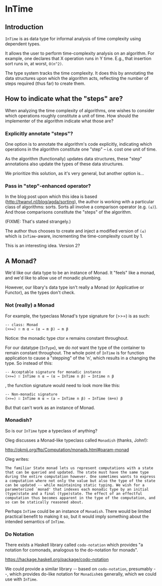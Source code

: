 
# InTime

## Introduction

`InTime` is as data type for informal analysis of time complexity
using dependent types.

It allows the user to perform time-complexity analysis on an
algorithm. For example, one declares that X operation runs in Y
time. E.g., that insertion sort runs in, at worst, `O(n^2)`.

The type system tracks the time complexity. It does this by annotating
the data structures upon which the algorithm acts, reflecting the
number of steps required (thus far) to create them.


## How to indicate what the "steps" are?

When analyzing the time complexity of algorithms, one wishes to
consider which operations roughly constitute a unit of time. How
should the implementer of the algorithm indicate what those are?


### Explicitly annotate "steps"?

One option is to annotate the algorithm's code explicitly, indicating
which operations in the algorithm constitute one "step" – i.e. cost
one unit of time.

As the algorithm (functionally) updates data structures, these "step"
annotations also update the types of these data structures.

We prioritize this solution, as it's very general, but another option
is…


### Pass in "step"-enhanced operator?

In the blog post upon which this idea is based
(http://twanvl.nl/blog/agda/sorting), the author is working with a
particular class of algorithms: sorts. Sorts all involve a comparison
operator (e.g. `(≤)`). And those comparisons constitute the "steps" of
the algorithm.

(FIXME: That's stated strangely.)

The author thus chooses to create and inject a modified version of
`(≤)` which is `InTime`-aware, incrementing the time-complexity count
by 1.

This is an interesting idea. Version 2?


## A Monad?

We'd like our data type to be an instance of Monad. It "feels" like a
monad, and we'd like to allow use of monadic plumbing.

However, our libary's data type isn't really a Monad (or Applicative
or Functor), as the types don't check.


### Not (really) a Monad

For example, the typeclass Monad's type signature for (>>=) is as
such:

    -- class: Monad
    (>>=) ∷ m α → (α → m β) → m β

Notice: the monadic type ctor `m` remains constant throughout.

For our datatype (`InType`), we do *not* want the type of the
container to remain constant throughout. The whole point of `InTime`
is for function application to cause a "stepping" of the 'n', which
results in a changing the type. So instead of this:

    -- Acceptable signature for monadic instance
    (>>=) ∷ InTime n α → (α → InTime n β) → Intime n β

, the function signature would need to look more like this:

    -- Non-monadic signature
    (>>=) ∷ InTime m α → (a → InTime n β) → InTime (m+n) β

But that can't work as an instance of Monad.


### Monadish?

So is our `InTime` type a typeclass of anything?

Oleg discusses a Monad-like typeclass called `Monadish` (thanks,
John!):

http://okmij.org/ftp/Computation/monads.html#param-monad

Oleg writes:

```
The familiar State monad lets us represent computations with a state
that can be queried and updated. The state must have the same type
during the entire computation however. One sometimes wants to express
a computation where not only the value but also the type of the state
can be updated -- while maintaining static typing. We wish for a
parameterized `monad' that indexes each monadic type by an initial
(type)state and a final (type)state. The effect of an effectful
computation thus becomes apparent in the type of the computation, and
so can be statically reasoned about.
```

Perhaps `InTime` could be an instance of `Monadish`. There would be
limited practical benefit to making it so, but it would imply
something about the intended semantics of `InTime`.


### Do Notation

There exists a Haskell library called `codo-notation` which provides
"a notation for comonads, analogous to the do-notation for monads".

https://hackage.haskell.org/package/codo-notation

We could provide a similar library -- based on `codo-notation`,
presumably --, which provides do-like notation for `Monadish`es
generally, which we could use with `InTime`.
